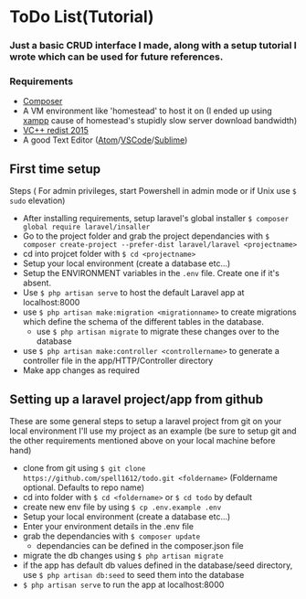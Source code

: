 # ToDo List(Tutorial)
### Just a basic CRUD interface I made, along with a setup tutorial I wrote which can be used for future references.

### Requirements
* [Composer](https://getcomposer.org/download/)
* A VM environment like 'homestead' to host it on (I ended up using [xampp](https://www.apachefriends.org/index.html) cause of homestead's stupidly slow server download bandwidth)
* [VC++ redist 2015](https://www.microsoft.com/en-in/download/details.aspx?id=48145)
* A good Text Editor ([Atom](https://atom.io)/[VSCode](https://code.visualstudio.com)/[Sublime](https://www.sublimetext.com))

## First time setup 
Steps ( For admin privileges, start Powershell in admin mode or if Unix use `$ sudo` elevation)

* After installing requirements, setup laravel's global installer `$ composer global require laravel/insaller`
* Go to the project folder and grab the project dependancies with `$ composer create-project --prefer-dist laravel/laravel <projectname>`
* cd into projcet folder with `$ cd <projectname>`
* Setup your local environment (create a database etc...)
* Setup the ENVIRONMENT variables in the `.env` file. Create one if it's absent.
* Use `$ php artisan serve` to host the default Laravel app at localhost:8000
* use `$ php artisan make:migration <migrationname>` to create migrations which define the schema of the different tables in the database.
  - use `$ php artisan migrate` to migrate these changes over to the database
* use `$ php artisan make:controller <controllername>` to generate a controller file in the app/HTTP/Controller directory
* Make app changes as required  

## Setting up a laravel project/app from github
These are some general steps to setup a laravel project from git on your local environment
I'll use my project as an example (be sure to setup git and the other requirements mentioned above on your local machine before hand)

* clone from git using `$ git clone https://github.com/spell1612/todo.git <foldername>` (Foldername optional. Defaults to repo name)
* cd into folder with `$ cd <foldername>` or `$ cd todo` by default
* create new env file by using `$ cp .env.example .env`
* Setup your local environment (create a database etc...)
* Enter your environment details in the .env file
* grab the dependancies with `$ composer update`
  - dependancies can be defined in the composer.json file
* migrate the db changes using `$ php artisan migrate`
* if the app has default db values defined in the database/seed directory, use `$ php artisan db:seed` to seed them into the database
* `$ php artisan serve` to run the app at localhost:8000
